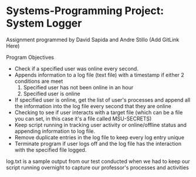 # Systems-Programming Project: System Logger

Assignment programmed by David Sapida and Andre Stillo (Add GitLink Here) 

Program Objectives
- Check if a specified user was online every second.
- Appends information to a log file (text file) with a timestamp if either 2 conditions are meet
    1. Specified user has not been online in an hour
    2. Specified user is online
- If specified user is online, get the list of user's processes and append all the information into the log file every second that they are online
- Checking to see if user interacts with a target file (which can be a file you can set, in this case it's a file called MSU-SECRETS)
- Keep script running in tracking user activity or online/offline status and appending information to log file.
- Remove duplicate entries in the log file to keep every log entry unique
- Terminate program if user logs off and the log file has the interaction with the specified file logged.

log.txt is a sample output from our test conducted when we had to keep our script running overnight to capture our professor's processes and activities
